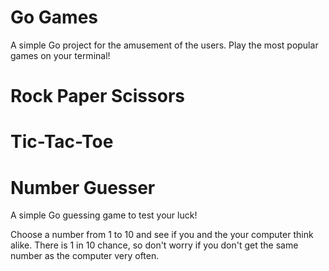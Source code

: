 # Go Games 

A simple Go project for the amusement of the users. Play the most popular games on your terminal! 


# Rock Paper Scissors 


# Tic-Tac-Toe 


# Number Guesser

A simple Go guessing game to test your luck! 

Choose a number from 1 to 10 and see if you and the your computer think alike. There is 1 in 10 chance, so don't worry if you don't get the same number as the computer very often.